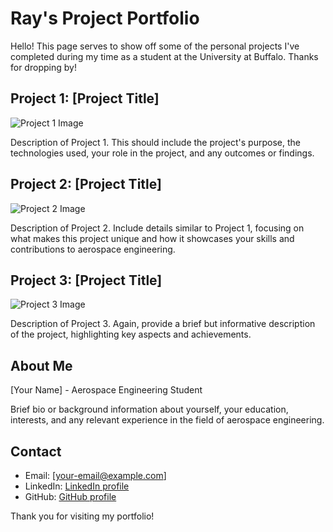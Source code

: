 # Ray's Project Portfolio

Hello! This page serves to show off some of the personal projects I've completed during my time as a student at the University at Buffalo. Thanks for dropping by!

## Project 1: [Project Title]

![Project 1 Image](link-to-project-1-image)

Description of Project 1. This should include the project's purpose, the technologies used, your role in the project, and any outcomes or findings.

## Project 2: [Project Title]

![Project 2 Image](link-to-project-2-image)

Description of Project 2. Include details similar to Project 1, focusing on what makes this project unique and how it showcases your skills and contributions to aerospace engineering.

## Project 3: [Project Title]

![Project 3 Image](link-to-project-3-image)

Description of Project 3. Again, provide a brief but informative description of the project, highlighting key aspects and achievements.

<!-- Repeat the pattern for more projects as needed -->

## About Me

[Your Name] - Aerospace Engineering Student

Brief bio or background information about yourself, your education, interests, and any relevant experience in the field of aerospace engineering.

## Contact

- Email: [your-email@example.com]
- LinkedIn: [LinkedIn profile](https://www.linkedin.com/in/yourprofile)
- GitHub: [GitHub profile](https://github.com/yourusername)

Thank you for visiting my portfolio!
